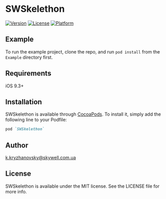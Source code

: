 # SWSkelethon


[![Version](https://img.shields.io/cocoapods/v/SWSkelethon.svg?style=flat)](http://cocoapods.org/pods/SWSkelethon)
[![License](https://img.shields.io/cocoapods/l/SWSkelethon.svg?style=flat)](http://cocoapods.org/pods/SWSkelethon)
[![Platform](https://img.shields.io/cocoapods/p/SWSkelethon.svg?style=flat)](http://cocoapods.org/pods/SWSkelethon)

## Example

To run the example project, clone the repo, and run `pod install` from the `Example` directory first.

## Requirements
iOS 9.3+

## Installation

SWSkelethon is available through [CocoaPods](http://cocoapods.org). To install
it, simply add the following line to your Podfile:

```ruby
pod `SWSkelethon`
```

## Author

k.kryzhanovsky@skywell.com.ua

## License

SWSkelethon is available under the MIT license. See the LICENSE file for more info.
